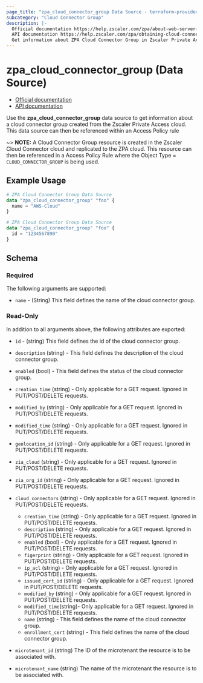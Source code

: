 ```yaml
---
page_title: "zpa_cloud_connector_group Data Source - terraform-provider-zpa"
subcategory: "Cloud Connector Group"
description: |-
  Official documentation https://help.zscaler.com/zpa/about-web-server-certificates
  API documentation https://help.zscaler.com/zpa/obtaining-cloud-connector-group-details-using-api
  Get information about ZPA Cloud Connector Group in Zscaler Private Access cloud.
---
```


# zpa_cloud_connector_group (Data Source)

* [Official documentation](https://help.zscaler.com/zpa/about-web-server-certificates)
* [API documentation](https://help.zscaler.com/zpa/obtaining-cloud-connector-group-details-using-api)

Use the **zpa_cloud_connector_group** data source to get information about a cloud connector group created from the Zscaler Private Access cloud. This data source can then be referenced within an Access Policy rule

~> **NOTE:** A Cloud Connector Group resource is created in the Zscaler Cloud Connector cloud and replicated to the ZPA cloud. This resource can then be referenced in a Access Policy Rule where the Object Type = `CLOUD_CONNECTOR_GROUP` is being used.

## Example Usage

```terraform
# ZPA Cloud Connector Group Data Source
data "zpa_cloud_connector_group" "foo" {
  name = "AWS-Cloud"
}
```

```terraform
# ZPA Cloud Connector Group Data Source
data "zpa_cloud_connector_group" "foo" {
  id = "1234567890"
}
```

## Schema

### Required

The following arguments are supported:

* `name` - (String) This field defines the name of the cloud connector group.

### Read-Only

In addition to all arguments above, the following attributes are exported:

* `id` - (string) This field defines the id of the cloud connector group.
* `description` (string) - This field defines the description of the cloud connector group.
* `enabled` (bool) - This field defines the status of the cloud connector group.
* `creation_time` (string) - Only applicable for a GET request. Ignored in PUT/POST/DELETE requests.
* `modified_by` (string) - Only applicable for a GET request. Ignored in PUT/POST/DELETE requests.
* `modified_time` (string) - Only applicable for a GET request. Ignored in PUT/POST/DELETE requests.
* `geolocation_id` (string) - Only applicable for a GET request. Ignored in PUT/POST/DELETE requests.
* `zia_cloud` (string) - Only applicable for a GET request. Ignored in PUT/POST/DELETE requests.
* `zia_org_id` (string) - Only applicable for a GET request. Ignored in PUT/POST/DELETE requests.

* `cloud_connectors` (string) - Only applicable for a GET request. Ignored in PUT/POST/DELETE requests.
  * `creation_time` (string) - Only applicable for a GET request. Ignored in PUT/POST/DELETE requests.
  * `description` (string) - Only applicable for a GET request. Ignored in PUT/POST/DELETE requests.
  * `enabled` (bool) - Only applicable for a GET request. Ignored in PUT/POST/DELETE requests.
  * `figerprint` (string) - Only applicable for a GET request. Ignored in PUT/POST/DELETE requests.
  * `ip_acl` (string) - Only applicable for a GET request. Ignored in PUT/POST/DELETE requests.
  * `issued_cert_id` (string) - Only applicable for a GET request. Ignored in PUT/POST/DELETE requests.
  * `modified_by` (string) - Only applicable for a GET request. Ignored in PUT/POST/DELETE requests.
  * `modified_time`(string)- Only applicable for a GET request. Ignored in PUT/POST/DELETE requests.
  * `name` (string) - This field defines the name of the cloud connector group.
  * `enrollment_cert` (string) - This field defines the name of the cloud connector group.
* `microtenant_id` (string) The ID of the microtenant the resource is to be associated with.
* `microtenant_name` (string) The name of the microtenant the resource is to be associated with.
